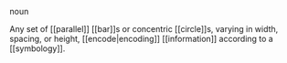 noun

Any set of [[parallel]] [[bar]]s or concentric [[circle]]s, varying in width, spacing, or height, [[encode|encoding]] [[information]] according to a [[symbology]].